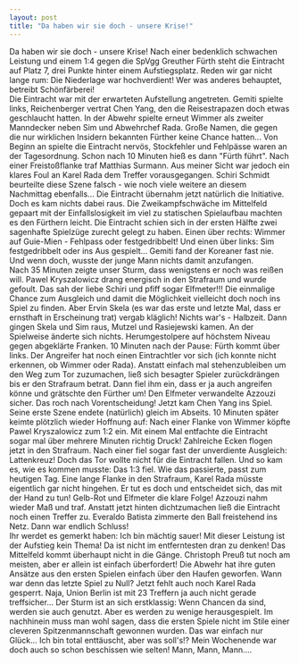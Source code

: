 ```yaml
---
layout: post
title: "Da haben wir sie doch - unsere Krise!"
---
```


Da haben wir sie doch - unsere Krise! Nach einer bedenklich schwachen Leistung und einem 1:4 gegen die SpVgg Greuther Fürth steht die Eintracht auf Platz 7, drei Punkte hinter einem Aufstiegsplatz. Reden wir gar nicht lange rum: Die Niederlage war hochverdient! Wer was anderes behauptet, betreibt Schönfärberei!  
Die Eintracht war mit der erwarteten Aufstellung angetreten. Gemiti spielte links, Reichenberger vertrat Chen Yang, den die Reisestrapazen doch etwas geschlaucht hatten. In der Abwehr spielte erneut Wimmer als zweiter Manndecker neben Sim und Abwehrchef Rada. Große Namen, die gegen die nur wirklichen Insidern bekannten Fürther keine Chance hatten... Von Beginn an spielte die Eintracht nervös, Stockfehler und Fehlpässe waren an der Tagesordnung. Schon nach 10 Minuten hieß es dann "Fürth führt". Nach einer Freistoßflanke traf Matthias Surmann. Aus meiner Sicht war jedoch ein klares Foul an Karel Rada dem Treffer vorausgegangen. Schiri Schmidt beurteilte diese Szene falsch - wie noch viele weitere an diesem Nachmittag ebenfalls... Die Eintracht übernahm jetzt natürlich die Initiative. Doch es kam nichts dabei raus. Die Zweikampfschwäche im Mittelfeld gepaart mit der Einfallslosigkeit im viel zu statischen Spielaufbau machten es den Fürthern leicht. Die Eintracht schien sich in der ersten Hälfte zwei sagenhafte Spielzüge zurecht gelegt zu haben. Einen über rechts: Wimmer auf Guie-Mien - Fehlpass oder festgedribbelt! Und einen über links: Sim festgedribbelt oder ins Aus gespielt... Gemiti fand der Koreaner fast nie. Und wenn doch, wusste der junge Mann nichts damit anzufangen.  
Nach 35 Minuten zeigte unser Sturm, dass wenigstens er noch was reißen will. Pawel Kryszalowicz drang energisch in den Strafraum und wurde gefoult. Das sah der liebe Schiri und pfiff sogar Elfmeter!!! Die einmalige Chance zum Ausgleich und damit die Möglichkeit vielleicht doch noch ins Spiel zu finden. Aber Ervin Skela (es war das erste und letzte Mal, dass er ernsthaft in Erscheinung trat) vergab kläglich! Nichts war's - Halbzeit. Dann gingen Skela und Sim raus, Mutzel und Rasiejewski kamen. An der Spielweise änderte sich nichts. Herumgestolpere auf höchstem Niveau gegen abgeklärte Franken. 10 Minuten nach der Pause: Fürth kommt über links. Der Angreifer hat noch einen Eintrachtler vor sich (ich konnte nicht erkennen, ob Wimmer oder Rada). Anstatt einfach mal stehenzubleiben um den Weg zum Tor zuzumachen, ließ sich besagter Spieler zurückdrängen bis er den Strafraum betrat. Dann fiel ihm ein, dass er ja auch angreifen könne und grätschte den Fürther um! Den Elfmeter verwandelte Azzouzi sicher. Das roch nach Vorentscheidung! Jetzt kam Chen Yang ins Spiel. Seine erste Szene endete (natürlich) gleich im Abseits. 10 Minuten später keimte plötzlich wieder Hoffnung auf: Nach einer Flanke von Wimmer köpfte Pawel Kryszalowicz zum 1:2 ein. Mit einem Mal entfachte die Eintracht sogar mal über mehrere Minuten richtig Druck! Zahlreiche Ecken flogen jetzt in den Strafraum. Nach einer fiel sogar fast der unverdiente Ausgleich: Lattenkreuz! Doch das Tor wollte nicht für die Eintracht fallen. Und so kam es, wie es kommen musste: Das 1:3 fiel. Wie das passierte, passt zum heutigen Tag. Eine lange Flanke in den Strafraum, Karel Rada müsste eigentlich gar nicht hingehen. Er tut es doch und entscheidet sich, das mit der Hand zu tun! Gelb-Rot und Elfmeter die klare Folge! Azzouzi nahm wieder Maß und traf. Anstatt jetzt hinten dichtzumachen ließ die Eintracht noch einen Treffer zu. Everaldo Batista zimmerte den Ball freistehend ins Netz. Dann war endlich Schluss!  
Ihr werdet es gemerkt haben: Ich bin mächtig sauer! Mit dieser Leistung ist der Aufstieg kein Thema! Da ist nicht im entferntesten dran zu denken! Das Mittelfeld kommt überhaupt nicht in die Gänge. Christoph Preuß tut noch am meisten, aber er allein ist einfach überfordert! Die Abwehr hat ihre guten Ansätze aus den ersten Spielen einfach über den Haufen geworfen. Wann war denn das letzte Spiel zu Null? Jetzt fehlt auch noch Karel Rada gesperrt. Naja, Union Berlin ist mit 23 Treffern ja auch nicht gerade treffsicher... Der Sturm ist an sich erstklassig: Wenn Chancen da sind, werden sie auch genutzt. Aber es werden zu wenige herausgespielt. Im nachhinein muss man wohl sagen, dass die ersten Spiele nicht im Stile einer cleveren Spitzenmannschaft gewonnen wurden. Das war einfach nur Glück... Ich bin total enttäuscht, aber was soll's!? Mein Wochenende war doch auch so schon beschissen wie selten! Mann, Mann, Mann....
